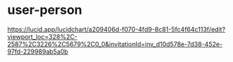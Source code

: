 # user-person


https://lucid.app/lucidchart/a209406d-f070-4fd9-8c81-5fc4f64c113f/edit?viewport_loc=328%2C-2587%2C3226%2C5679%2C0_0&invitationId=inv_d10d578e-7d38-452e-97fd-229989ab5a0b
